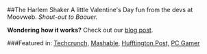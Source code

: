 ##The Harlem Shaker
A little Valentine's Day fun from the devs at Moovweb. *Shout-out to Baauer.*


**Wondering how it works?** Check out our [blog post](http://www.moovweb.com/blog/happy-valentines-day-internet-behold-the-harlem-shake-bookmarklet/).

###Featured in:
[Techcrunch,](http://techcrunch.com/2013/02/14/i-swear-this-is-the-last-harlem-shake-post-we-do/)
[Mashable,](http://mashable.com/2013/02/21/hsmaker-harlem-shake/) 
[Hufftington Post,](www.huffingtonpost.com/jason-gilbert/harlem-shake-bookmarklet-_b_2687818.html)
[PC Gamer](http://www.pcgamer.com/euro-truck-simulator-2-developer-gets-one-year-steam-ban-for-demonstrating-security-flaw/)
